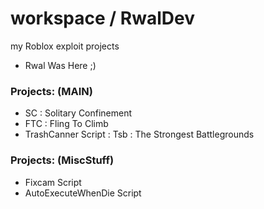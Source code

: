 # workspace / RwalDev
my Roblox exploit projects
- Rwal Was Here ;)

### Projects: (MAIN)
- SC : Solitary Confinement
- FTC : Fling To Climb
- TrashCanner Script : Tsb : The Strongest Battlegrounds 

### Projects: (MiscStuff)
- Fixcam Script
- AutoExecuteWhenDie Script
